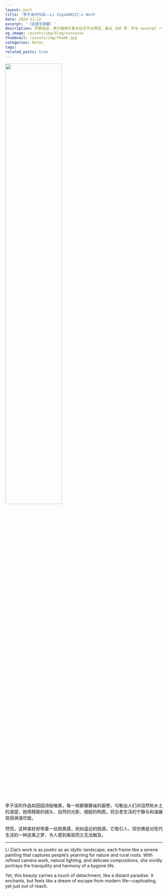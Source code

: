 ```yaml
---
layout: post
title: '李子柒的作品——Li Ziqi&#8217;s Work'
date: 2024-11-12
excerpt: '（这里写摘要）'
description: 完整描述，用于搜索引擎与社交平台预览，最长 160 字，可与 excerpt 一致
og_image: /assets/img/blog/xxxxxxxx
thumbnail: /assets/img/thumb.jpg
categories: Notes
tags: 
related_posts: true
---
```


<img src="{{ '/assets/img/blog/xxxxxxxx' | relative_url }}" style="width:60%;">

李子柒的作品如田园诗般唯美，每一帧都像静谧的画卷，勾勒出人们对自然和乡土的渴望。她用精致的镜头、自然的光影、细腻的构图，将古老生活的宁静与和谐展现得淋漓尽致。

然而，这种美好却带着一丝疏离感，宛如遥远的桃源。它吸引人，但仿佛是对现代生活的一种逃离之梦，令人感到美丽而又无法触及。

---

Li Ziqi’s work is as poetic as an idyllic landscape, each frame like a serene painting that captures people’s yearning for nature and rural roots. With refined camera work, natural lighting, and delicate compositions, she vividly portrays the tranquility and harmony of a bygone life.

Yet, this beauty carries a touch of detachment, like a distant paradise. It enchants, but feels like a dream of escape from modern life—captivating, yet just out of reach.